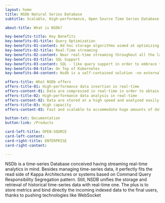 ```yaml
---
layout: home
title: NSDb Natural Series Database
subtitle: Scalable, High-performance, Open Source Time Series Database <br/> designed for Real-time Analytics on top of Kubernetes

about-title: What is NSDb?

key-benefits-title: Key Benefits 
key-benefits-01-title: Query Optimization
key-benefits-01-content: Ad hoc storage algorithms aimed at optimizing time-series related frequent access patterns (temporal queries)
key-benefits-02-title: Real-Time streaming
key-benefits-02-content: Near real-time streaming throughout all the layers of the kappa architectures leveraging client-side push technologies (WebSockets)
key-benefits-03-title: SQL Support
key-benefits-03-content: SQL - like query support in order to embrace the larger number of adopters and speed up  developers productivity
key-benefits-04-title: On Top of Kubernetes
key-benefits-04-content: Nsdb is a self-contained solution -no external dependencies and it is built on top of Kubernetes.  This allows an out-of-the-box installation on the most common cloud providers

offers-title: What NSDb offers
offers-title-01: High-performance data insertion in real-time
offers-content-01: Data are compressed in real-time in order to obtain enough data storage
offers-title-02: High-performance data analysis in real-time
offers-content-02: Data are stored at a high speed and analyzed easily
offers-title-03: High capacity
offers-content-03: Fast and scalable to accommodate huge amounts of data it responds robustly to queries against large datasets

button-txt: Documentation
button-link: /Products

card-left-title: OPEN-SOURCE
card-left-content: 
card-right-title: ENTERPRISE
card-right-content:

---
```


NSDb is a time-series Database conceived having streaming real-time analytics in mind. Besides managing time-series data, it perfectly fits the read side of Kappa Architectures or systems based on Command Query Responsibility Segregation pattern. Still, NSDB unifies the storage and retrieval of historical time-series data with real-time one. The plus is to store metrics and bind directly the incoming indexed data to the final users, thanks to pushing technologies like WebSocket